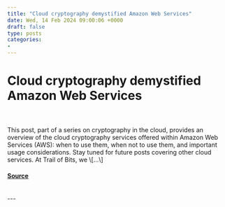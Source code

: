 ```yaml
---
title: "Cloud cryptography demystified Amazon Web Services"
date: Wed, 14 Feb 2024 09:00:06 +0000
draft: false
type: posts
categories: 
- 
---
```

# Cloud cryptography demystified Amazon Web Services

<br/>

<br/>
This post, part of a series on cryptography in the cloud, provides an overview of the cloud cryptography services offered within Amazon Web Services (AWS): when to use them, when not to use them, and important usage considerations. Stay tuned for future posts covering other cloud services. At Trail of Bits, we \[…\]

#### [Source](https://blog.trailofbits.com/2024/02/14/cloud-cryptography-demystified-amazon-web-services/)

<br/>
---
